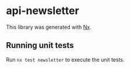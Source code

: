 # api-newsletter

This library was generated with [Nx](https://nx.dev).

## Running unit tests

Run `nx test newsletter` to execute the unit tests.
